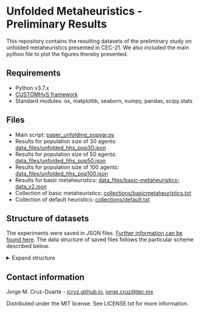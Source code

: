 # Unfolded Metaheuristics - Preliminary Results

This repository contains the resulting datasets of the preliminary study on unfolded metaheuristics presented in CEC-21. We also included the main python file to plot the figures thereby presented. 

## Requirements
- Python v3.7.x
- [CUSTOMHyS framework](https://github.com/jcrvz/customhys.git)
- Standard modules: os, matplotlib, seaborn, numpy, pandas, scipy.stats

## Files
- Main script: [paper_unfolding_popvar.py](./paper_unfolding_popvar.py)
- Results for population size of 30 agents: [data_files/unfolded_hhs_pop30.json](./data_files/unfolded_hhs_pop30.json)
- Results for population size of 50 agents: [data_files/unfolded_hhs_pop50.json](./data_files/unfolded_hhs_pop50.json)
- Results for population size of 100 agents: [data_files/unfolded_hhs_pop100.json](./data_files/unfolded_hhs_pop100.json)
- Results for basic metaheuristics: [data_files/basic-metaheuristics-data_v2.json](./data_files/basic-metaheuristics-data_v2.json)
- Collection of basic metaheuristics: [collections/basicmetaheuristics.txt](./collections/basicmetaheuristics.txt)
- Collection of default heuristics: [collections/default.txt](./collections/default.txt)

## Structure of datasets

The experiments were saved in JSON files. [Further information can be found here](https://www.sciencedirect.com/science/article/pii/S2352711020303411). The data structure of saved files follows the particular scheme described below.

<details>
<summary> Expand structure </summary>
<p>

```
|-- {dict: 3}
|  |-- problem = {list: 428}
|  |  |-- 0 = {str}
:  :  :  
|  |-- dimensions = {list: 428}
|  |  |-- 0 = {int}
:  :  :  
|  |-- results = {list: 428}
|  |  |-- 0 = {dict: 5}
|  |  |  |-- step = {list: 12}
|  |  |  |  |-- 0 = {int}
:  :  :  :  :  
|  |  |  |-- performance = {list: 12}
|  |  |  |  |-- 0 = {float}
:  :  :  :  :  
|  |  |  |-- statistics = {list: 12}
|  |  |  |  |-- 0 = {dict: 10}
|  |  |  |  |  |-- nob = {int}
|  |  |  |  |  |-- Min = {float}
|  |  |  |  |  |-- Max = {float}
|  |  |  |  |  |-- Avg = {float}
|  |  |  |  |  |-- Std = {float}
|  |  |  |  |  |-- Skw = {float}
|  |  |  |  |  |-- Kur = {float}
|  |  |  |  |  |-- IQR = {float}
|  |  |  |  |  |-- Med = {float}
|  |  |  |  |  |-- MAD = {float}
:  :  :  :  :  
|  |  |  |-- encoded_solution = {list: 12}
|  |  |  |  |-- 0 = {list: 50}
|  |  |  |  |  |-- 0 = {int}
:  :  :  :  :  :  
:  :  :  :  :  
|  |  |  |-- hist_fitness = {list: 50}
|  |  |  |  |-- 0 = {list: 98}
|  |  |  |  |  |-- 0 = {float}
:  :  :  :  :  :  
:  :  :  :  :  
:  :  :  
```
</p>
</details>

## Contact information

Jorge M. Cruz-Duarte - [jcrvz.github.io](jcrvz.github.io), [jorge.cruz@tec.mx](mailto:jorge.cruz@tec.mx)

Distributed under the MIT license. See LICENSE.txt for more information.

